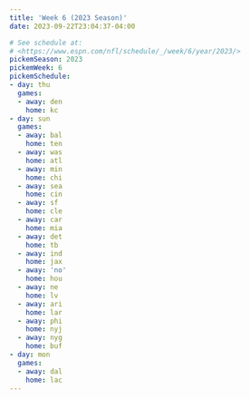 ```yaml
---
title: 'Week 6 (2023 Season)'
date: 2023-09-22T23:04:37-04:00

# See schedule at:
# <https://www.espn.com/nfl/schedule/_/week/6/year/2023/>
pickemSeason: 2023
pickemWeek: 6
pickemSchedule:
- day: thu
  games:
  - away: den
    home: kc
- day: sun
  games:
  - away: bal
    home: ten
  - away: was
    home: atl
  - away: min
    home: chi
  - away: sea
    home: cin
  - away: sf
    home: cle
  - away: car
    home: mia
  - away: det
    home: tb
  - away: ind
    home: jax
  - away: 'no'
    home: hou
  - away: ne
    home: lv
  - away: ari
    home: lar
  - away: phi
    home: nyj
  - away: nyg
    home: buf
- day: mon
  games:
  - away: dal
    home: lac
---
```

